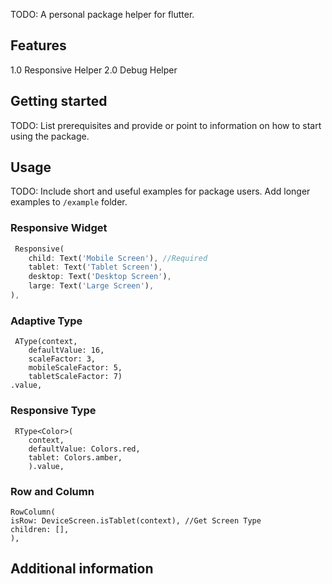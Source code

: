 <!--
This README describes the package. If you publish this package to pub.dev,
this README's contents appear on the landing page for your package.

For information about how to write a good package README, see the guide for
[writing package pages](https://dart.dev/guides/libraries/writing-package-pages).

For general information about developing packages, see the Dart guide for
[creating packages](https://dart.dev/guides/libraries/create-library-packages)
and the Flutter guide for
[developing packages and plugins](https://flutter.dev/developing-packages).
-->

TODO: A personal package helper for flutter.

## Features

1.0 Responsive Helper
2.0 Debug Helper

## Getting started

TODO: List prerequisites and provide or point to information on how to
start using the package.

## Usage

TODO: Include short and useful examples for package users. Add longer examples
to `/example` folder.

### Responsive Widget

```dart
 Responsive(
    child: Text('Mobile Screen'), //Required
    tablet: Text('Tablet Screen'),
    desktop: Text('Desktop Screen'),
    large: Text('Large Screen'),
),

```

### Adaptive Type

```
 AType(context,
    defaultValue: 16,
    scaleFactor: 3,
    mobileScaleFactor: 5,
    tabletScaleFactor: 7)
.value,

```

### Responsive Type

```
 RType<Color>(
    context,
    defaultValue: Colors.red,
    tablet: Colors.amber,
    ).value,
```

### Row and Column

```
RowColumn(
isRow: DeviceScreen.isTablet(context), //Get Screen Type
children: [],
),

```

## Additional information
